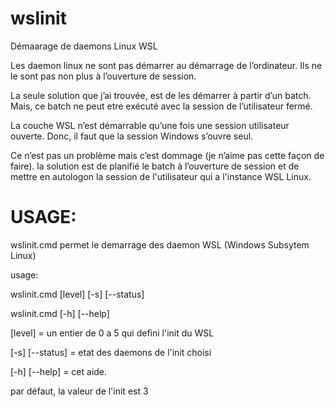 # wslinit
Démaarage de daemons Linux WSL

Les daemon linux ne sont pas démarrer au démarrage de l’ordinateur.
Ils ne le sont pas non plus à l’ouverture de session.

La seule solution que j’ai trouvée, est de les démarrer à partir d’un batch.
Mais, ce batch ne peut etre exécuté avec la session de l’utilisateur fermé.

La couche WSL n’est démarrable qu’une fois une session utilisateur ouverte.
Donc, il faut que la session Windows s’ouvre seul.

Ce n’est pas un problème mais c’est dommage (je n’aime pas cette façon de faire).
la solution est de planifié le batch à l’ouverture de session
et de mettre en autologon la session de l'utilisateur qui a l'instance WSL Linux.

# USAGE:

  wslinit.cmd permet le demarrage des daemon WSL (Windows Subsytem Linux)
  
  usage:
  
  wslinit.cmd [level] [-s] [--status]
  
  wslinit.cmd [-h] [--help]
  
  [level] = un entier de 0 a 5 qui defini l'init du WSL
  
  [-s] [--status] = etat des daemons de l'init choisi
  
  [-h] [--help]   = cet aide.
    
  par défaut, la valeur de l'init est 3
  
